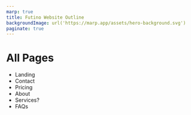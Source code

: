 ```yaml
---
marp: true
title: Futino Website Outline
backgroundImage: url('https://marp.app/assets/hero-background.svg')
paginate: true
---
```


# All Pages
- Landing
- Contact
- Pricing
- About
- Services?
- FAQs
